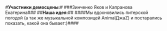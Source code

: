 #**Участники демосцены:**#
###Зинченко Яков и Капранова Екатерина###
##**Наша идея:**##
####Мы вдохновились питерской погодой (а так же музыкальной композицей AnimalДжаZ) и постарались показать, какой она бывает:)####
